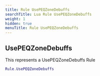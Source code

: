 ```yaml
---
title: Rule UsePEQZoneDebuffs
searchTitle: Lua Rule UsePEQZoneDebuffs
weight: 1
hidden: true
menuTitle: Rule UsePEQZoneDebuffs
---
```

## UsePEQZoneDebuffs

This represents a UsePEQZoneDebuffs Rule
```lua
Rule.UsePEQZoneDebuffs
```